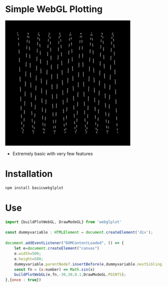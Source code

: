 # Simple WebGL Plotting

![LINES.png](LINES.png)

* Extremely basic with very few features

# Installation

```bash
npm install basicwebglplot
```

# Use

```js
import {buildPlotWebGL, DrawModeGL} from 'webglplot'

const dummyvariable : HTMLElement = document.createElement('div');

document.addEventListener("DOMContentLoaded", () => {
    let e=document.createElement("canvas")
    e.width=500;
    e.height=500;
    dummyvariable.parentNode?.insertBefore(e,dummyvariable.nextSibling)
    const fn = (x:number) => Math.sin(x)
    buildPlotWebGL(e,fn,-30,30,0.1,DrawModeGL.POINTS);
},{once : true})
```
